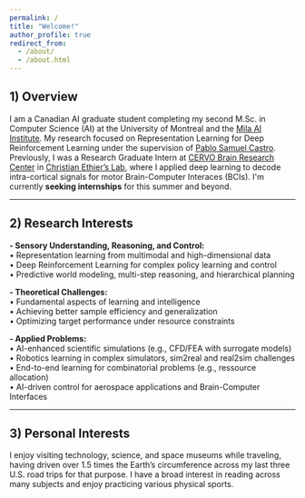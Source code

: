 ```yaml
---
permalink: /
title: "Welcome!"
author_profile: true
redirect_from: 
  - /about/
  - /about.html
---
```


## 1) Overview 

I am a Canadian AI graduate student completing my second M.Sc. in Computer Science (AI) at the University of Montreal and the [Mila AI Institute](https://mila.quebec/en). My research focused on Representation Learning for Deep Reinforcement Learning under the supervision of [Pablo Samuel Castro](https://mila.quebec/en/directory/pablo-samuel-castro). Previously, I was a Research Graduate Intern at [CERVO Brain Research Center](https://cervo.ulaval.ca/en) in [Christian Ethier’s Lab](https://scholar.google.ca/citations?user=9CzYcbAAAAAJ&hl=en), where I applied deep learning to decode intra-cortical signals for motor Brain-Computer Interaces (BCIs). I'm currently **seeking internships** for this summer and beyond.

---

## 2) Research Interests

**- Sensory Understanding, Reasoning, and Control:**  
• Representation learning from multimodal and high-dimensional data  
• Deep Reinforcement Learning for complex policy learning and control  
• Predictive world modeling, multi-step reasoning, and hierarchical planning  

**- Theoretical Challenges:**  
• Fundamental aspects of learning and intelligence  
• Achieving better sample efficiency and generalization  
• Optimizing target performance under resource constraints  

**- Applied Problems:**  
• AI-enhanced scientific simulations (e.g., CFD/FEA with surrogate models)  
• Robotics learning in complex simulators, sim2real and real2sim challenges  
• End-to-end learning for combinatorial problems (e.g., ressource allocation)  
• AI-driven control for aerospace applications and Brain-Computer Interfaces  

---

## 3) Personal Interests

I enjoy visiting technology, science, and space museums while traveling, having driven over 1.5 times the Earth’s circumference across my last three U.S. road trips for that purpose. I have a broad interest in reading across many subjects and enjoy practicing various physical sports.


